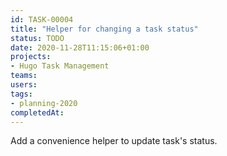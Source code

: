 ```yaml
---
id: TASK-00004
title: "Helper for changing a task status"
status: TODO
date: 2020-11-28T11:15:06+01:00
projects:
- Hugo Task Management
teams:
users:
tags:
- planning-2020
completedAt:
---
```


Add a convenience helper to update task's status.
